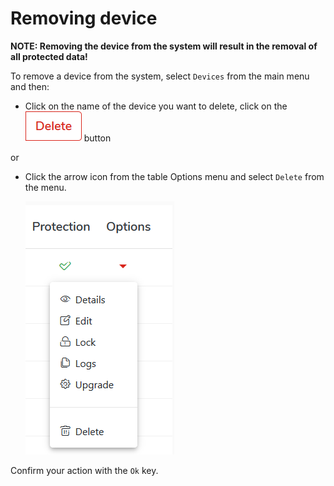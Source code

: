 # Removing device

**NOTE: Removing the device from the system will result in the removal of all protected data!**

To remove a device from the system, select `Devices` from the main menu and then:

* Click on the name of the device you want to delete, click on the ![](../../.gitbook/assets/deletebutton.png) button


or

* Click the arrow icon from the table Options menu and select `Delete` from the menu.

  ​![](../../.gitbook/assets/deviceoptions.png)​

Confirm your action with the `Ok` key.

